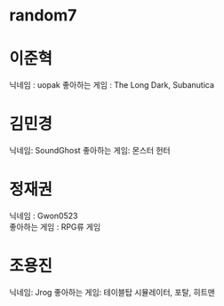 # random7

# 이준혁
닉네임 : uopak
좋아하는 게임 : The Long Dark, Subanutica

# 김민경
닉네임: SoundGhost
좋아하는 게임: 몬스터 헌터

# 정재권
닉네임 : Gwon0523    
좋아하는 게임 : RPG류 게임

# 조용진
닉네임: Jrog
좋아하는 게임: 테이블탑 시뮬레이터, 포탈, 히트맨